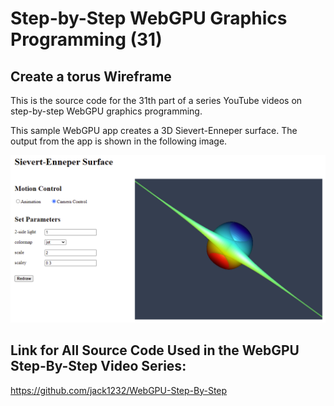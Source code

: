 # Step-by-Step WebGPU Graphics Programming (31) 
## Create a torus Wireframe

This is the source code for the 31th part of a series YouTube videos on step-by-step WebGPU graphics programming.

This sample WebGPU app creates a 3D Sievert-Enneper surface. The output from the app is shown in the following image.

![image01](dist/assets/image01.png)

## Link for All Source Code Used in the WebGPU Step-By-Step Video Series:

https://github.com/jack1232/WebGPU-Step-By-Step